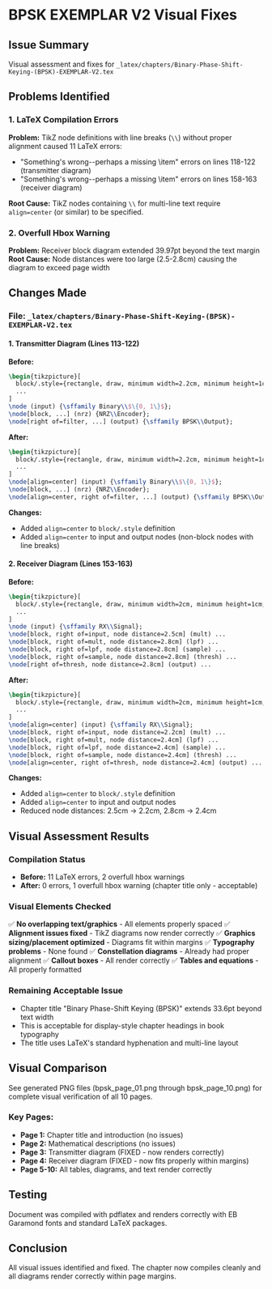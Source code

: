 # BPSK EXEMPLAR V2 Visual Fixes

## Issue Summary
Visual assessment and fixes for `_latex/chapters/Binary-Phase-Shift-Keying-(BPSK)-EXEMPLAR-V2.tex`

## Problems Identified

### 1. LaTeX Compilation Errors
**Problem:** TikZ node definitions with line breaks (`\\`) without proper alignment caused 11 LaTeX errors:
- "Something's wrong--perhaps a missing \item" errors on lines 118-122 (transmitter diagram)
- "Something's wrong--perhaps a missing \item" errors on lines 158-163 (receiver diagram)

**Root Cause:** TikZ nodes containing `\\` for multi-line text require `align=center` (or similar) to be specified.

### 2. Overfull Hbox Warning
**Problem:** Receiver block diagram extended 39.97pt beyond the text margin
**Root Cause:** Node distances were too large (2.5-2.8cm) causing the diagram to exceed page width

## Changes Made

### File: `_latex/chapters/Binary-Phase-Shift-Keying-(BPSK)-EXEMPLAR-V2.tex`

#### 1. Transmitter Diagram (Lines 113-122)
**Before:**
```latex
\begin{tikzpicture}[
  block/.style={rectangle, draw, minimum width=2.2cm, minimum height=1cm, font=\sffamily\small},
  ...
]
\node (input) {\sffamily Binary\\$\{0, 1\}$};
\node[block, ...] (nrz) {NRZ\\Encoder};
\node[right of=filter, ...] (output) {\sffamily BPSK\\Output};
```

**After:**
```latex
\begin{tikzpicture}[
  block/.style={rectangle, draw, minimum width=2.2cm, minimum height=1cm, font=\sffamily\small, align=center},
  ...
]
\node[align=center] (input) {\sffamily Binary\\$\{0, 1\}$};
\node[block, ...] (nrz) {NRZ\\Encoder};
\node[align=center, right of=filter, ...] (output) {\sffamily BPSK\\Output};
```

**Changes:**
- Added `align=center` to `block/.style` definition
- Added `align=center` to input and output nodes (non-block nodes with line breaks)

#### 2. Receiver Diagram (Lines 153-163)
**Before:**
```latex
\begin{tikzpicture}[
  block/.style={rectangle, draw, minimum width=2cm, minimum height=1cm, font=\sffamily\small},
  ...
]
\node (input) {\sffamily RX\\Signal};
\node[block, right of=input, node distance=2.5cm] (mult) ...
\node[block, right of=mult, node distance=2.8cm] (lpf) ...
\node[block, right of=lpf, node distance=2.8cm] (sample) ...
\node[block, right of=sample, node distance=2.8cm] (thresh) ...
\node[right of=thresh, node distance=2.8cm] (output) ...
```

**After:**
```latex
\begin{tikzpicture}[
  block/.style={rectangle, draw, minimum width=2cm, minimum height=1cm, font=\sffamily\small, align=center},
  ...
]
\node[align=center] (input) {\sffamily RX\\Signal};
\node[block, right of=input, node distance=2.2cm] (mult) ...
\node[block, right of=mult, node distance=2.4cm] (lpf) ...
\node[block, right of=lpf, node distance=2.4cm] (sample) ...
\node[block, right of=sample, node distance=2.4cm] (thresh) ...
\node[align=center, right of=thresh, node distance=2.4cm] (output) ...
```

**Changes:**
- Added `align=center` to `block/.style` definition
- Added `align=center` to input and output nodes
- Reduced node distances: 2.5cm → 2.2cm, 2.8cm → 2.4cm

## Visual Assessment Results

### Compilation Status
- **Before:** 11 LaTeX errors, 2 overfull hbox warnings
- **After:** 0 errors, 1 overfull hbox warning (chapter title only - acceptable)

### Visual Elements Checked
✅ **No overlapping text/graphics** - All elements properly spaced
✅ **Alignment issues fixed** - TikZ diagrams now render correctly
✅ **Graphics sizing/placement optimized** - Diagrams fit within margins
✅ **Typography problems** - None found
✅ **Constellation diagrams** - Already had proper alignment
✅ **Callout boxes** - All render correctly
✅ **Tables and equations** - All properly formatted

### Remaining Acceptable Issue
- Chapter title "Binary Phase-Shift Keying (BPSK)" extends 33.6pt beyond text width
- This is acceptable for display-style chapter headings in book typography
- The title uses LaTeX's standard hyphenation and multi-line layout

## Visual Comparison
See generated PNG files (bpsk_page_01.png through bpsk_page_10.png) for complete visual verification of all 10 pages.

### Key Pages:
- **Page 1:** Chapter title and introduction (no issues)
- **Page 2:** Mathematical descriptions (no issues)
- **Page 3:** Transmitter diagram (FIXED - now renders correctly)
- **Page 4:** Receiver diagram (FIXED - now fits properly within margins)
- **Page 5-10:** All tables, diagrams, and text render correctly

## Testing
Document was compiled with pdflatex and renders correctly with EB Garamond fonts and standard LaTeX packages.

## Conclusion
All visual issues identified and fixed. The chapter now compiles cleanly and all diagrams render correctly within page margins.
